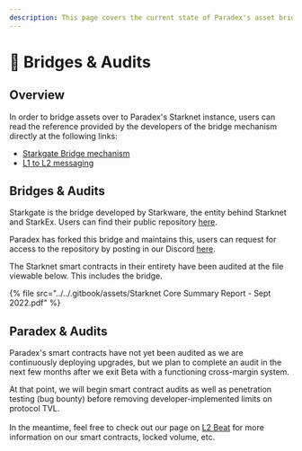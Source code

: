 ```yaml
---
description: This page covers the current state of Paradex's asset bridging architecture
---
```


# 🔐 Bridges & Audits

## Overview

In order to bridge assets over to Paradex's Starknet instance, users can read the reference provided by the developers of the bridge mechanism directly at the following links:

* [Starkgate Bridge mechanism](https://docs.starknet.io/documentation/architecture\_and\_concepts/L1-L2\_Communication/token-bridge/)
* [L1 to L2 messaging](https://docs.starknet.io/documentation/architecture\_and\_concepts/L1-L2\_Communication/messaging-mechanism/)

## Bridges & Audits

Starkgate is the bridge developed by Starkware, the entity behind Starknet and StarkEx. Users can find their public repository [here](https://github.com/starknet-io/starkgate-contracts/tree/main/src/starkware/starknet/apps/starkgate).

Paradex has forked this bridge and maintains this, users can request for access to the repository by posting in our Discord [here](https://discord.gg/paradex).

The Starknet smart contracts in their entirety have been audited at the file viewable below. This includes the bridge.

{% file src="../../.gitbook/assets/Starknet Core Summary Report - Sept 2022.pdf" %}

## Paradex & Audits

Paradex's smart contracts have not yet been audited as we are continuously deploying upgrades, but we plan to complete an audit in the next few months after we exit Beta with a functioning cross-margin system.&#x20;

At that point, we will begin smart contract audits as well as penetration testing (bug bounty) before removing developer-implemented limits on protocol TVL.\
\
In the meantime, feel free to check out our page on [L2 Beat](https://l2beat.com/scaling/projects/paradex) for more information on our smart contracts, locked volume, etc.
